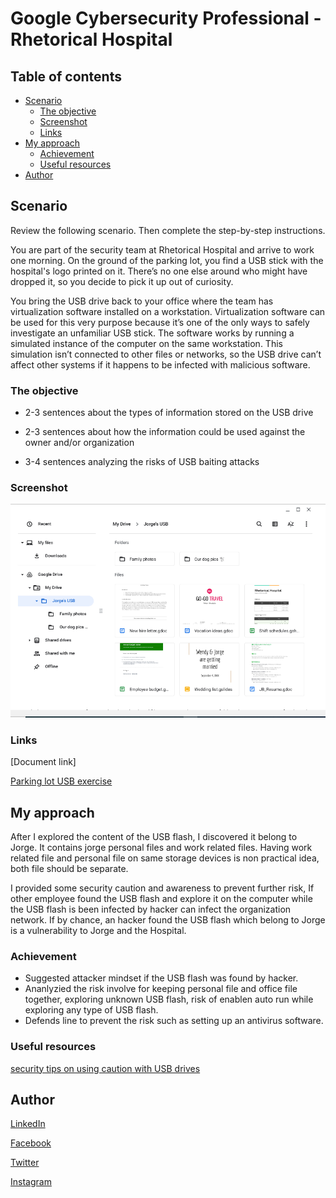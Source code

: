 # Google Cybersecurity Professional - Rhetorical Hospital

## Table of contents

- [Scenario](#scenario)
  - [The objective](#the-objective)
  - [Screenshot](#screenshot)
  - [Links](#links)
- [My approach](#my-approach)
  - [Achievement](#achievement)
  - [Useful resources](#useful-resources)
- [Author](#author)

## Scenario

Review the following scenario. Then complete the step-by-step instructions.

You are part of the security team at Rhetorical Hospital and arrive to work one morning. On the ground of the parking lot, you find a USB stick with the hospital's logo printed on it. There’s no one else around who might have dropped it, so you decide to pick it up out of curiosity.

You bring the USB drive back to your office where the team has virtualization software installed on a workstation. Virtualization software can be used for this very purpose because it’s one of the only ways to safely investigate an unfamiliar USB stick. The  software works by running a simulated instance of the computer on the same workstation. This simulation isn’t connected to other files or networks, so the USB drive can’t affect other systems if it happens to be infected with malicious software.

### The objective

- 2-3 sentences about the types of information stored on the USB drive

- 2-3 sentences about how the information could be used against the owner and/or organization

- 3-4 sentences analyzing the risks of USB baiting attacks

### Screenshot

![File explored](./Image/Jorge%20USB%20content.png)

### Links

  [Document link]

[Parking lot USB exercise](https://docs.google.com/document/d/1WNGHkAcFluKHm6SQspROHZdVTOve9jp7wDdOREzSqV8/edit?usp=sharing&resourcekey=0-wP4JeynULt5VICZ0zK7tKg)

## My approach

After I explored the content of the USB flash, I discovered it belong to Jorge. It contains jorge personal files and work related files. Having work related file and personal file on same storage devices is non practical idea, both file should be separate.

I provided some security caution and awareness to prevent further risk, If other employee found the USB flash and explore it on the computer while the USB flash is been infected by hacker can infect the organization network. If by chance, an hacker found the USB flash which belong to Jorge is a vulnerability to Jorge and the Hospital.

### Achievement

- Suggested attacker mindset if the USB flash was found by hacker.
- Ananlyzied the risk involve for keeping personal file and office file together, exploring unknown USB flash, risk of enablen auto run while exploring any type of USB flash.
- Defends line to prevent the risk such as setting up an antivirus software.

### Useful resources

[security tips on using caution with USB drives](https://www.cisa.gov/news-events/news/using-caution-usb-drives)

## Author

[LinkedIn](www.linkedin.com/in/olagoke-holo)

[Facebook](https://web.facebook.com/olagoke.holo.3/)

[Twitter](https://twitter.com/olarragoken)

[Instagram](https://www.instagram.com/holoolagoke/)
